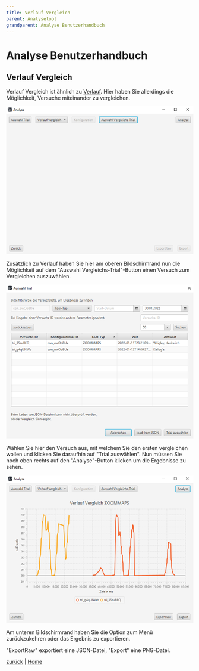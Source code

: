 ```yaml
---
title: Verlauf Vergleich
parent: Analysetool
grandparent: Analyse Benutzerhandbuch
---
```

# Analyse Benutzerhandbuch

## Verlauf Vergleich

Verlauf Vergleich ist ähnlich zu [Verlauf](verlauf.md). Hier haben Sie allerdings die Möglichkeit, Versuche miteinander zu vergleichen.

![verlaufvergleich](resources/verlaufvergleich.PNG)

Zusätzlich zu Verlauf haben Sie hier am oberen Bildschirmrand nun die Möglichkeit auf dem "Auswahl Vergleichs-Trial"-Button einen Versuch zum Vergleichen auszuwählen.

![verlaufvergleichauswahl](resources/verlaufvergleichauswahl.PNG)

Wählen Sie hier den Versuch aus, mit welchem Sie den ersten vergleichen wollen und klicken Sie daraufhin auf "Trial auswählen". Nun müssen Sie noch oben rechts auf den "Analyse"-Button klicken um die Ergebnisse zu sehen.

![verlaufvergleichergebnis](resources/verlaufvergleichergebnis.PNG)

Am unteren Bildschirmrand haben Sie die Option zum Menü zurückzukehren oder das Ergebnis zu exportieren.

"ExportRaw" exportiert eine JSON-Datei, "Export" eine PNG-Datei.

[zurück](index.md) | [Home](../../index.md)